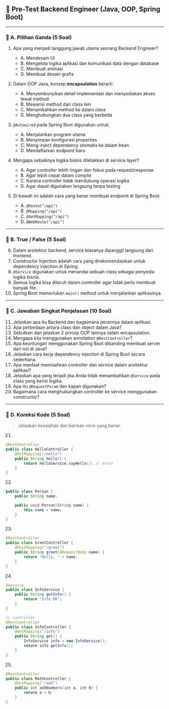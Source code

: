 ## 🧠 **Pre-Test Backend Engineer (Java, OOP, Spring Boot)**

---

### 🔸 **A. Pilihan Ganda (5 Soal)**

1. Apa yang menjadi tanggung jawab utama seorang Backend Engineer?

   - A. Mendesain UI
   - B. Mengelola logika aplikasi dan komunikasi data dengan database
   - C. Membuat animasi
   - D. Membuat desain grafis

2. Dalam OOP Java, konsep **encapsulation** berarti:

   - A. Menyembunyikan detail implementasi dan menyediakan akses lewat method
   - B. Mewarisi method dari class lain
   - C. Menambahkan method ke dalam class
   - D. Menghubungkan dua class yang berbeda

3. `@Autowired` pada Spring Boot digunakan untuk:

   - A. Menjalankan program utama
   - B. Menyimpan konfigurasi properties
   - C. Meng-inject dependency otomatis ke dalam bean
   - D. Mendaftarkan endpoint baru

4. Mengapa sebaiknya logika bisnis diletakkan di service layer?

   - A. Agar controller lebih ringan dan fokus pada request/response
   - B. Agar lebih cepat dalam compile
   - C. Karena controller tidak mendukung operasi logika
   - D. Agar dapat digunakan langsung tanpa testing

5. Di bawah ini adalah cara yang benar membuat endpoint di Spring Boot:

   - A. `@Route("/api")`
   - B. `@Mapping("/api")`
   - C. `@GetMapping("/api")`
   - D. `@WebRoute("/api")`

---

### 🔸 **B. True / False (5 Soal)**

6. Dalam arsitektur backend, service biasanya dipanggil langsung dari frontend.
7. Constructor Injection adalah cara yang direkomendasikan untuk dependency injection di Spring.
8. `@Service` digunakan untuk menandai sebuah class sebagai penyedia logika bisnis.
9. Semua logika bisa ditaruh dalam controller agar tidak perlu membuat banyak file.
10. Spring Boot memerlukan `main()` method untuk menjalankan aplikasinya.

---

### 🔸 **C. Jawaban Singkat Penjelasan (10 Soal)**

11. Jelaskan apa itu Backend dan bagaimana perannya dalam aplikasi.
12. Apa perbedaan antara class dan object dalam Java?
13. Sebutkan dan jelaskan 2 prinsip OOP lainnya selain encapsulation.
14. Mengapa kita menggunakan annotation `@RestController`?
15. Apa keuntungan menggunakan Spring Boot dibanding membuat server dari nol di Java?
16. Jelaskan cara kerja dependency injection di Spring Boot secara sederhana.
17. Apa manfaat memisahkan controller dan service dalam arsitektur aplikasi?
18. Jelaskan apa yang terjadi jika Anda tidak menambahkan `@Service` pada class yang berisi logika.
19. Apa itu `@RequestParam` dan kapan digunakan?
20. Bagaimana cara menghubungkan controller ke service menggunakan constructor?

---

### 🔸 **D. Koreksi Kode (5 Soal)**

> Jelaskan kesalahan dan berikan versi yang benar.

21.

```java
@RestController
public class HelloController {
    @GetMapping("/hello")
    public String hello() {
        return helloService.sayHello(); // error
    }
}
```

22.

```java
public class Person {
    public String name;

    public void Person(String name) {
        this.name = name;
    }
}
```

23.

```java
@RestController
public class GreetController {
    @PostMapping("/greet")
    public String greet(@RequestBody name) {
        return "Hello, " + name;
    }
}
```

24.

```java
@Service
public class InfoService {
    public String getInfo() {
        return "Info OK";
    }
}

// controller
@RestController
public class InfoController {
    @GetMapping("/info")
    public String get() {
        InfoService info = new InfoService();
        return info.getInfo();
    }
}
```

25.

```java
@RestController
public class MathController {
    @GetMapping("/add")
    public int addNumbers(int a, int b) {
        return a + b;
    }
}
```
